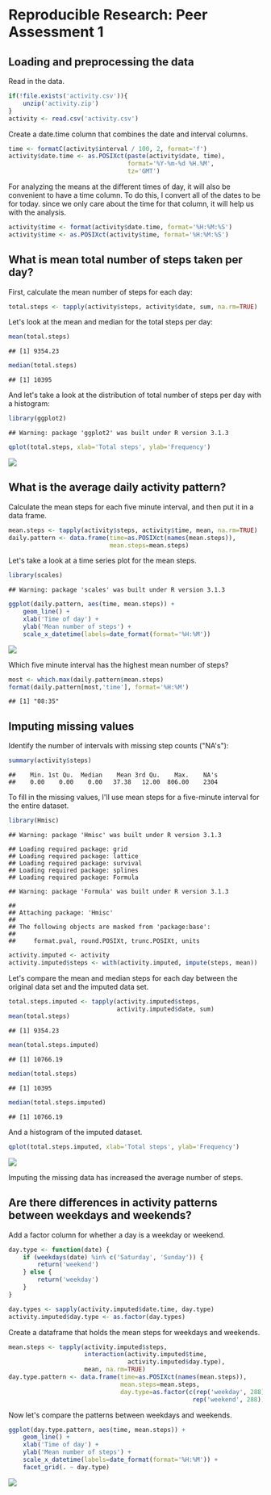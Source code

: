 # Reproducible Research: Peer Assessment 1

## Loading and preprocessing the data

Read in the data.

```r
if(!file.exists('activity.csv')){
    unzip('activity.zip')
}
activity <- read.csv('activity.csv')
```

Create a date.time column that combines the date and interval columns.

```r
time <- formatC(activity$interval / 100, 2, format='f')
activity$date.time <- as.POSIXct(paste(activity$date, time),
                                 format='%Y-%m-%d %H.%M',
                                 tz='GMT')
```

For analyzing the means at the different times of day, it will also be convenient to have a time column. To do this, I convert all of the dates to be for today. since we only care about the time for that column, it will help us with the analysis.

```r
activity$time <- format(activity$date.time, format='%H:%M:%S')
activity$time <- as.POSIXct(activity$time, format='%H:%M:%S')
```

## What is mean total number of steps taken per day?

First, calculate the mean number of steps for each day:

```r
total.steps <- tapply(activity$steps, activity$date, sum, na.rm=TRUE)
```

Let's look at the mean and median for the total steps per day:

```r
mean(total.steps)
```

```
## [1] 9354.23
```

```r
median(total.steps)
```

```
## [1] 10395
```

And let's take a look at the distribution of total number of steps per day with a histogram:

```r
library(ggplot2)
```

```
## Warning: package 'ggplot2' was built under R version 3.1.3
```

```r
qplot(total.steps, xlab='Total steps', ylab='Frequency')
```

![](PA1_template_files/figure-html/histogram-1.png) 


## What is the average daily activity pattern?

Calculate the mean steps for each five minute interval, and then put it in a data frame.

```r
mean.steps <- tapply(activity$steps, activity$time, mean, na.rm=TRUE)
daily.pattern <- data.frame(time=as.POSIXct(names(mean.steps)),
                            mean.steps=mean.steps)
```

Let's take a look at a time series plot for the mean steps.

```r
library(scales)
```

```
## Warning: package 'scales' was built under R version 3.1.3
```

```r
ggplot(daily.pattern, aes(time, mean.steps)) + 
    geom_line() +
    xlab('Time of day') +
    ylab('Mean number of steps') +
    scale_x_datetime(labels=date_format(format='%H:%M'))
```

![](PA1_template_files/figure-html/timeseriesplot-1.png) 

Which five minute interval has the highest mean number of steps?

```r
most <- which.max(daily.pattern$mean.steps)
format(daily.pattern[most,'time'], format='%H:%M')
```

```
## [1] "08:35"
```


## Imputing missing values
Identify the number of intervals with missing step counts ("NA's"):

```r
summary(activity$steps)
```

```
##    Min. 1st Qu.  Median    Mean 3rd Qu.    Max.    NA's 
##    0.00    0.00    0.00   37.38   12.00  806.00    2304
```

To fill in the missing values, I'll use mean steps for a five-minute interval for the entire dataset.

```r
library(Hmisc)
```

```
## Warning: package 'Hmisc' was built under R version 3.1.3
```

```
## Loading required package: grid
## Loading required package: lattice
## Loading required package: survival
## Loading required package: splines
## Loading required package: Formula
```

```
## Warning: package 'Formula' was built under R version 3.1.3
```

```
## 
## Attaching package: 'Hmisc'
## 
## The following objects are masked from 'package:base':
## 
##     format.pval, round.POSIXt, trunc.POSIXt, units
```

```r
activity.imputed <- activity
activity.imputed$steps <- with(activity.imputed, impute(steps, mean))
```

Let's compare the mean and median steps for each day between the original data set and the imputed data set.

```r
total.steps.imputed <- tapply(activity.imputed$steps, 
                              activity.imputed$date, sum)
mean(total.steps)
```

```
## [1] 9354.23
```

```r
mean(total.steps.imputed)
```

```
## [1] 10766.19
```

```r
median(total.steps)
```

```
## [1] 10395
```

```r
median(total.steps.imputed)
```

```
## [1] 10766.19
```

And a histogram of the imputed dataset.

```r
qplot(total.steps.imputed, xlab='Total steps', ylab='Frequency')
```

![](PA1_template_files/figure-html/histogram_imputed-1.png) 

Imputing the missing data has increased the average number of steps. 

## Are there differences in activity patterns between weekdays and weekends?

Add a factor column for whether a day is a weekday or weekend.

```r
day.type <- function(date) {
    if (weekdays(date) %in% c('Saturday', 'Sunday')) {
        return('weekend')
    } else {
        return('weekday')
    }
}

day.types <- sapply(activity.imputed$date.time, day.type)
activity.imputed$day.type <- as.factor(day.types)
```

Create a dataframe that holds the mean steps for weekdays and weekends.

```r
mean.steps <- tapply(activity.imputed$steps, 
                     interaction(activity.imputed$time,
                                 activity.imputed$day.type),
                     mean, na.rm=TRUE)
day.type.pattern <- data.frame(time=as.POSIXct(names(mean.steps)),
                               mean.steps=mean.steps,
                               day.type=as.factor(c(rep('weekday', 288),
                                                   rep('weekend', 288))))
```

Now let's compare the patterns between weekdays and weekends.

```r
ggplot(day.type.pattern, aes(time, mean.steps)) + 
    geom_line() +
    xlab('Time of day') +
    ylab('Mean number of steps') +
    scale_x_datetime(labels=date_format(format='%H:%M')) +
    facet_grid(. ~ day.type)
```

![](PA1_template_files/figure-html/timeseries_daytype-1.png) 
